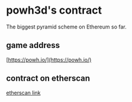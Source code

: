 # powh3d's contract

The biggest pyramid scheme on Ethereum so far.

## game address
[https://powh.io/](https://powh.io/)

## contract on etherscan 
[etherscan link](https://etherscan.io/address/0xb3775fb83f7d12a36e0475abdd1fca35c091efbe#code)
